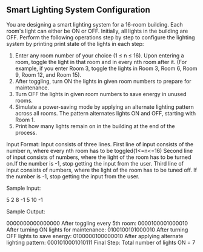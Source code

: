 ## Smart Lighting System Configuration

You are designing a smart lighting system for a 16-room building. Each room's light can either be ON or OFF. Initially, all lights in the building are OFF. Perform the following operations step by step to configure the lighting system by printing print state of the lights in each step:

1. Enter any room number of your choice (1 ≤ n ≤ 16). Upon entering a room, toggle the light in that room and in every nth room after it. (For example, if you enter Room 3, toggle the lights in Room 3, Room 6, Room 9, Room 12, and Room 15).
2. After toggling, turn ON the lights in given room numbers to prepare for maintenance.
3. Turn OFF the lights in given room numbers  to save energy in unused rooms.
4. Simulate a power-saving mode by applying an alternate lighting pattern across all rooms. The pattern alternates lights ON and OFF, starting with Room 1.
5. Print how many lights remain on in the building at the end of the process.

Input Format:
Input consists of three lines.
First line of input consists of the number n, where every nth room has to be toggled(1<=n<=16)
Second line of input consists of numbers, where the light of the room has to be turned on.If the number is -1, stop getting the input from the user.
Third line of input consists of numbers, where the light of the room has to be tuned off. If the number is -1, stop getting the input from the user.


Sample Input:

5
2 8 -1
5 10 -1

Sample Output:

0000000000000000
After toggling every 5th room:
0000100001000010
After turning ON lights for maintenance:
0100100101000010
After turning OFF lights to save energy:
0100000100000010
After applying alternate lighting pattern:
0001010001010111
Final Step: Total number of lights ON = 7

